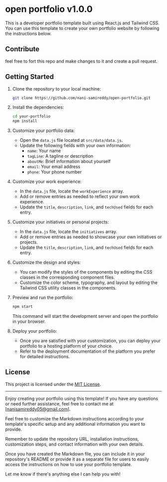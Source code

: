 
# open portfolio v1.0.0

This is a developer portfolio template built using React.js and Tailwind CSS. You can use this template to create your own portfolio website by following the instructions below.

## Contribute
feel free to fort this repo and make changes to it and create a pull request.

## Getting Started

1. Clone the repository to your local machine:

   ```bash
   git clone https://github.com/nani-samireddy/open-portfolio.git
   ```

2. Install the dependencies:

   ```bash
   cd your-portfolio
   npm install
   ```

3. Customize your portfolio data:

   - Open the `data.js` file located at `src/data/data.js`.
   - Update the following fields with your own information:
     - `name`: Your name
     - `tagLine`: A tagline or description
     - `aboutMe`: Brief information about yourself
     - `email`: Your email address
     - `phone`: Your phone number

4. Customize your work experience:

   - In the `data.js` file, locate the `workExperience` array.
   - Add or remove entries as needed to reflect your own work experience.
   - Update the `title`, `description`, `link`, and `techUsed` fields for each entry.

5. Customize your initiatives or personal projects:

   - In the `data.js` file, locate the `initiatives` array.
   - Add or remove entries as needed to showcase your own initiatives or projects.
   - Update the `title`, `description`, `link`, and `techUsed` fields for each entry.

6. Customize the design and styles:

   - You can modify the styles of the components by editing the CSS classes in the corresponding component files.
   - Customize the color scheme, typography, and layout by editing the Tailwind CSS utility classes in the components.

7. Preview and run the portfolio:

   ```bash
   npm start
   ```

   This command will start the development server and open the portfolio in your browser.

8. Deploy your portfolio:

   - Once you are satisfied with your customization, you can deploy your portfolio to a hosting platform of your choice.
   - Refer to the deployment documentation of the platform you prefer for detailed instructions.

## License

This project is licensed under the [MIT License](LICENSE).

---

Enjoy creating your portfolio using this template! If you have any questions or need further assistance, feel free to contact me at [nanisamireddy05@gmail.com].

Feel free to customize the Markdown instructions according to your template's specific setup and any additional information you want to provide.

Remember to update the repository URL, installation instructions, customization steps, and contact information with your own details.

Once you have created the Markdown file, you can include it in your repository's README or provide it as a separate file for users to easily access the instructions on how to use your portfolio template.

Let me know if there's anything else I can help you with!
